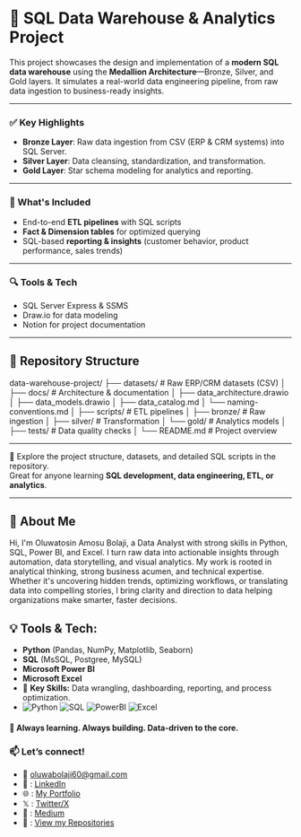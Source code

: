 # 🧱 SQL Data Warehouse & Analytics Project

This project showcases the design and implementation of a **modern SQL data warehouse** using the **Medallion Architecture**—Bronze, Silver, and Gold layers. It simulates a real-world data engineering pipeline, from raw data ingestion to business-ready insights.

---

### ✅ Key Highlights
- **Bronze Layer**: Raw data ingestion from CSV (ERP & CRM systems) into SQL Server.
- **Silver Layer**: Data cleansing, standardization, and transformation.
- **Gold Layer**: Star schema modeling for analytics and reporting.

---

### 🔧 What's Included
- End-to-end **ETL pipelines** with SQL scripts  
- **Fact & Dimension tables** for optimized querying  
- SQL-based **reporting & insights** (customer behavior, product performance, sales trends)

---

### 🔍 Tools & Tech
- SQL Server Express & SSMS  
- Draw.io for data modeling  
- Notion for project documentation

---

## 📂 Repository Structure

data-warehouse-project/
├── datasets/ # Raw ERP/CRM datasets (CSV)
│
├── docs/ # Architecture & documentation
│ ├── data_architecture.drawio
│ ├── data_models.drawio
│ ├── data_catalog.md
│ └── naming-conventions.md
│
├── scripts/ # ETL pipelines
│ ├── bronze/ # Raw ingestion
│ ├── silver/ # Transformation
│ └── gold/ # Analytics models
│
├── tests/ # Data quality checks
│
└── README.md # Project overview

---

📁 Explore the project structure, datasets, and detailed SQL scripts in the repository.  
Great for anyone learning **SQL development, data engineering, ETL, or analytics**.

---

## 📌 About Me
Hi, I'm Oluwatosin Amosu Bolaji, a Data Analyst with strong skills in Python, SQL, Power BI, and Excel. I turn raw data into actionable insights through automation, data storytelling, and visual analytics. My work is rooted in analytical thinking, strong business acumen, and technical expertise. Whether it's uncovering hidden trends, optimizing workflows, or translating data into compelling stories, I bring clarity and direction to data helping organizations make smarter, faster decisions.

## 💡 Tools & Tech:
- **Python** (Pandas, NumPy, Matplotlib, Seaborn)
- **SQL** (MsSQL, Postgree, MySQL)
- **Microsoft Power BI**
- **Microsoft Excel**
- 🔹 **Key Skills:** Data wrangling, dashboarding, reporting, and process optimization.
- ![Python](https://img.shields.io/badge/Python-3.8%2B-blue?logo=python&logoColor=white) ![SQL](https://img.shields.io/badge/SQL-Server-red?logo=microsoft-sql-server&logoColor=white) ![PowerBI](https://img.shields.io/badge/Power_BI-F2C811?logo=powerbi&logoColor=black) ![Excel](https://img.shields.io/badge/Excel-217346?logo=microsoft-excel&logoColor=white)


#### 🚀 **Always learning. Always building. Data-driven to the core.**  

### 📫 **Let’s connect!**  
- 📩 oluwabolaji60@gmail.com
- 🔗 : [LinkedIn](https://www.linkedin.com/in/oluwatosin-amosu-722b88141)
- 🌐 : [My Portfolio](https://www.datascienceportfol.io/oluwabolaji60) 
- 𝕏 : [Twitter/X](https://x.com/thee_oluwatosin?s=21&t=EqoeQVdQd038wlSUzAtQzw)
- 🔗 : [Medium](https://medium.com/@oluwabolaji60)
- 🔗 : [View my Repositories](https://github.com/Tbrown1998?tab=repositories)
